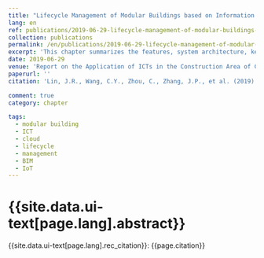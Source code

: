 ```yaml
---
title: "Lifecycle Management of Modular Buildings based on Information and communication Technologies"
lang: en
ref: publications/2019-06-29-lifecycle-management-of-modular-buildings-based-on-ICT
collection: publications
permalink: /en/publications/2019-06-29-lifecycle-management-of-modular-buildings-based-on-ICT
excerpt: 'This chapter summarizes the features, system architecture, key technologies, and applications of cloud platform for the lifecycle management of modular buildings'
date: 2019-06-29
venue: 'Report on the Application of ICTs in the Construction Area of China: Developments and Applications in Modular Construction'
paperurl: ''
citation: 'Lin, J.R., Wang, C.Y., Zhou, C., Zhang, J.P., et al. (2019). &quot;Lifecycle Management of Modular Buildings based on Information and communication Technologies&quot; <i>Report on the Application of ICTs in the Construction Area of China: Developments and Applications in Modular Construction</i>. xx-xx. China Electric Power Press. Beijing, China.'

comment: true
category: chapter

tags: 
  - modular building
  - ICT
  - cloud
  - lifecycle
  - management
  - BIM
  - IoT
---
```



{{site.data.ui-text[page.lang].abstract}}
====



{{site.data.ui-text[page.lang].rec_citation}}: {{page.citation}}